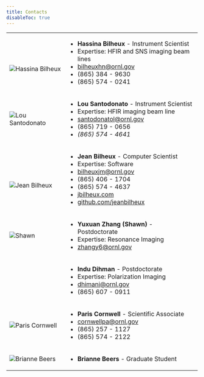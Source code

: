 ```yaml
---
title: Contacts
disableToc: true
---
```



|  |  |
| ------ | ----------- |
| <h2 id='hassina_bilheux'></h2> ![Hassina Bilheux](/images/contacts/hassina.jpg) | <ul><li>**Hassina Bilheux** - Instrument Scientist</li><li>Expertise: HFIR and SNS imaging beam lines</li><li><i class='fa fa-envelope-open'></i> bilheuxhn@ornl.gov</li><li><i class='fa fa-mobile'></i> (865) 384 - 9630</li><li><i class='fa fa-phone'></i> (865) 574 - 0241</li></ul> |
| ![Lou Santodonato](/images/contacts/lou.png) | <ul><li>**Lou Santodonato** - Instrument Scientist</li><li>Expertise: HFIR imaging beam line</li><li><i class='fa fa-envelope-open'></i> santodonatol@ornl.gov</li><li><i class='fa fa-mobile'></i> (865) 719 - 0656</li><li> <i class='fa fa-phone'> (865) 574 - 4641</li></ul> |
| <h2 id='jean_bilheux'></h2> ![Jean Bilheux](/images/contacts/jean.png) | <ul><li>**Jean Bilheux** - Computer Scientist</li><li>Expertise: Software</li><li><i class='fa fa-envelope-open'></i> bilheuxjm@ornl.gov</li><li><i class='fa fa-mobile'></i> (865) 406 - 1704</li><li><i class='fa fa-phone'></i> (865) 574 - 4637</li><li><i class='fa fa-external-link'></i> <a href='http://jbilheux.com'>jbilheux.com</a></li><li><i class='fa fa-github'></i> <a href='https://github.com/jeanbilheux'>github.com/jeanbilheux</a></li>    <ul> |
| ![Shawn](/images/contacts/shawn.png) | <ul><li>**Yuxuan Zhang (Shawn)** - Postdoctorate</li><li>Expertise: Resonance Imaging</li><li><i class='fa fa-envelope-open'></i> zhangy6@ornl.gov</li></ul> |
| | <ul><li>**Indu Dihman** - Postdoctorate</li><li>Expertise: Polarization Imaging</li><li><i class='fa fa-envelope-open'></i> dhimani@ornl.gov</li><li><i class='fa fa-mobile'></i> (865) 607 - 0911</li></ul> |
| ![Paris Cornwell](/images/contacts/paris.png) | <ul><li>**Paris Cornwell** - Scientific Associate </li><li><i class='fa fa-envelope-open'></i> cornwellpa@ornl.gov</li><li><i class='fa fa-mobile'></i> (865) 257 - 1127</li><li><i class='fa fa-phone'></i> (865) 574 - 2122</li></ul>  |
| ![Brianne Beers](/images/contacts/brianne.png) | <ul><li>**Brianne Beers** - Graduate Student</li></ul> |



